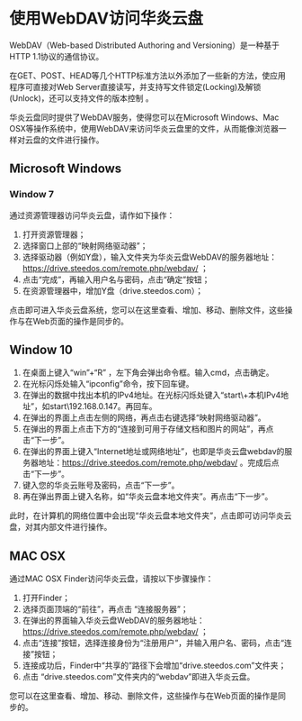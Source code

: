 # 使用WebDAV访问华炎云盘
WebDAV（Web-based Distributed Authoring and Versioning）是一种基于 HTTP 1.1协议的通信协议。

在GET、POST、HEAD等几个HTTP标准方法以外添加了一些新的方法，使应用程序可直接对Web Server直接读写，并支持写文件锁定(Locking)及解锁(Unlock)，还可以支持文件的版本控制 。

华炎云盘同时提供了WebDAV服务，使得您可以在Microsoft Windows、Mac OSX等操作系统中，使用WebDAV来访问华炎云盘里的文件，从而能像浏览器一样对云盘的文件进行操作。
## Microsoft Windows
### Window 7 
通过资源管理器访问华炎云盘，请作如下操作：

1. 打开资源管理器；
1. 选择窗口上部的“映射网络驱动器”；
1. 选择驱动器（例如Y盘），输入文件夹为华炎云盘WebDAV的服务器地址：https://drive.steedos.com/remote.php/webdav/ ；
1. 点击“完成”，再输入用户名与密码，点击“确定”按钮；
1. 在资源管理器中，增加Y盘（drive.steedos.com）；

点击即可进入华炎云盘系统，您可以在这里查看、增加、移动、删除文件，这些操作与在Web页面的操作是同步的。
## Window 10 
1.	在桌面上键入“win”+“R” ，左下角会弹出命令框。输入cmd，点击确定。
2.	在光标闪烁处输入“ipconfig”命令，按下回车键。
3.	在弹出的数据中找出本机的IPv4地址。在光标闪烁处键入“start\\+本机IPv4地址”，如start\\192.168.0.147。再回车。
4.	在弹出的界面上点击左侧的网络，再点击右键选择“映射网络驱动器”。
5.	在弹出的界面上点击下方的“连接到可用于存储文档和图片的网站”，再点击“下一步”。
6.	在弹出的界面上键入“Internet地址或网络地址”，也即是华炎云盘webdav的服务器地址：https://drive.steedos.com/remote.php/webdav/ 。完成后点击“下一步”。
7.	键入您的华炎云账号及密码，点击“下一步”。
8.	再在弹出界面上键入名称，如“华炎云盘本地文件夹”。再点击“下一步”。

此时，在计算机的网络位置中会出现“华炎云盘本地文件夹”，点击即可访问华炎云盘，对其内部文件进行操作。

## MAC OSX
通过MAC OSX Finder访问华炎云盘，请按以下步骤操作：

1. 打开Finder；
2. 选择页面顶端的“前往”，再点击 “连接服务器”；
3. 在弹出的界面输入华炎云盘WebDAV的服务器地址：https://drive.steedos.com/remote.php/webdav/ ；
4. 点击“连接”按钮，选择连接身份为“注册用户”，并输入用户名、密码，点击“连接”按钮；
5. 连接成功后，Finder中“共享的”路径下会增加“drive.steedos.com”文件夹；
6. 点击 “drive.steedos.com”文件夹内的“webdav”即进入华炎云盘。

您可以在这里查看、增加、移动、删除文件，这些操作与在Web页面的操作是同步的。

